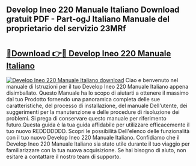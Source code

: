 ## Develop Ineo 220 Manuale Italiano Download gratuit PDF - Part-ogJ Italiano Manuale del proprietario del servizio 23MRf

# <h2><a href="http://dfebtrf.blite.top/?on=Develop+Ineo+220+Manuale+Italiano">🔗Download 👉🔴 Develop Ineo 220 Manuale Italiano</a></h2>

[![Develop Ineo 220 Manuale Italiano download](https://i.imgur.com/lujVjoI.png)](http://dfebtrf.blite.top/?on=Develop+Ineo+220+Manuale+Italiano)
Ciao e benvenuto nel manuale di Istruzioni per il tuo Develop Ineo 220 Manuale Italiano appena disimballato. Questo Manuale ha lo scopo di aiutarti a ottenere il massimo dal tuo Prodotto fornendo una panoramica completa delle sue caratteristiche, del processo di installazione, del manuale Dell'utente, dei suggerimenti per la manutenzione e delle procedure di risoluzione dei problemi. Si prega di conservare questo manuale per riferimento futuro.Questa guida è la tua guida affidabile per utilizzare efficacemente il tuo nuovo REDDDDDDD. Scopri le possibilità Dell'elenco delle funzionalità con il tuo nuovo Develop Ineo 220 Manuale Italiano. Confidiamo che il Develop Ineo 220 Manuale Italiano sia stato utile durante il tuo viaggio per familiarizzare con la tua nuova acquisizione. Se hai bisogno di aiuto, non esitare a contattare il nostro team di supporto.

